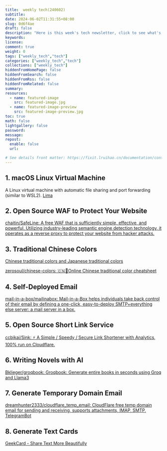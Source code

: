 ```yaml
---
title:  weekly tech(240602)
subtitle:
date: 2024-06-02T11:31:55+08:00
slug: 0d6f4ae
draft: false
description: "Here is this week's tech newsletter, click to see what's in it.。"
keywords:
license:
comment: true
weight: 0
tags: ["weekly_tech","tech"]
categories: ["weekly_tech","tech"]
collections: ["weekly_tech"]
hiddenFromHomePage: false
hiddenFromSearch: false
hiddenFromRss: false
hiddenFromRelated: false
summary:
resources:
  - name: featured-image
    src: featured-image.jpg
  - name: featured-image-preview
    src: featured-image-preview.jpg
toc: true
math: false
lightgallery: false
password:
message:
repost:
  enable: false
  url:

# See details front matter: https://fixit.lruihao.cn/documentation/content-management/introduction/#front-matter
---
```


<!--more-->


## 1. macOS Linux Virtual Machine

A Linux virtual machine with automatic file sharing and port forwarding (similar to WSL2).
[Lima](https://lima-vm.io/)

## 2. Open Source WAF to Protect Your Website

[chaitin/SafeLine: A free WAF that is sufficiently simple, effective, and powerful. Utilizing industry-leading semantic engine detection technology, it operates as a reverse proxy to protect your website from hacker attacks.](https://github.com/chaitin/SafeLine)

## 3. Traditional Chinese Colors

[Chinese traditional colors and Japanese traditional colors](https://colors.saintgirl.xyz/)

[zerosoul/chinese-colors: 🇨🇳🎨Online Chinese traditional color cheatsheet](https://github.com/zerosoul/chinese-colors)

## 4. Self-Deployed Email

[mail-in-a-box/mailinabox: Mail-in-a-Box helps individuals take back control of their email by defining a one-click, easy-to-deploy SMTP+everything else server: a mail server in a box.](https://github.com/mail-in-a-box/mailinabox)

## 5. Open Source Short Link Service

[ccbikai/Sink: ⚡ A Simple / Speedy / Secure Link Shortener with Analytics, 100% run on Cloudflare.](https://github.com/ccbikai/sink)

## 6. Writing Novels with AI

[Bklieger/groqbook: Groqbook: Generate entire books in seconds using Groq and Llama3](https://github.com/Bklieger/groqbook)

## 7. Generate Temporary Domain Email

[dreamhunter2333/cloudflare_temp_email: CloudFlare free temp domain email for sending and receiving, supports attachments, IMAP, SMTP, TelegramBot](https://github.com/dreamhunter2333/cloudflare_temp_email)

## 8. Generate Text Cards

[GeekCard - Share Text More Beautifully](https://geekcard.app/)